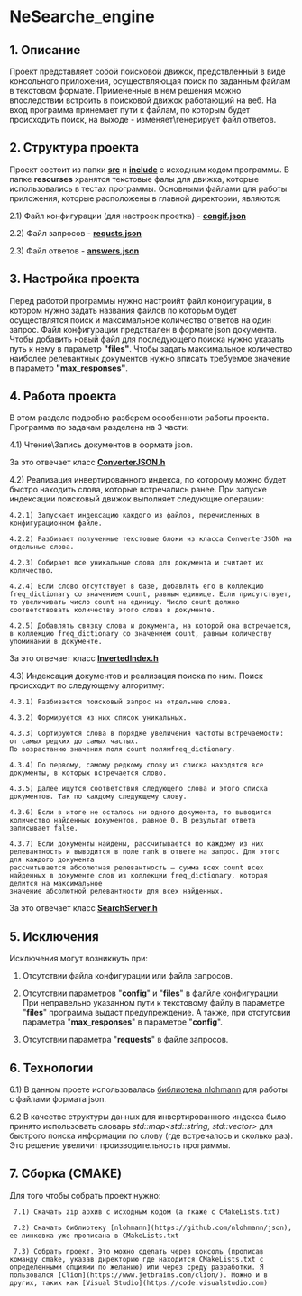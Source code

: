 # NeSearche_engine  

## 1. Описание
Проект представляет собой поисковой движок, предствленный в виде консольного приложения, осуществляющая поиск по заданным файлам в текстовом формате. Примененные в нем решения можно впоследствии встроить в поисковой движок работающий на веб. На вход программа принемает пути к файлам, по которым будет происходить поиск, на выходе - изменяет\генерирует файл ответов.
## 2. Структура проекта
Проект состоит из папки [__src__](https://github.com/RedJost/NeSearche_engine/tree/master/src) и [__include__](https://github.com/RedJost/NeSearche_engine/tree/master/include) с исходным кодом программы. В папке __resourses__ хранятся текстовые фалы для движка, которые использовались в тестах программы. Основными файлами для работы приложения, которые расположены в главной директории, являются:

  2.1) Файл конфигурации (для настроек проетка) - [__congif.json__](https://github.com/RedJost/NeSearche_engine/blob/master/config.json)
  
  2.2) Файл запросов - [__requsts.json__](https://github.com/RedJost/NeSearche_engine/blob/master/requests.json)
  
  2.3) Файл ответов - [__answers.json__](https://github.com/RedJost/NeSearche_engine/blob/master/answers.json)
  
## 3. Настройка проекта
Перед работой программы нужно настроийт файл конфигурации, в котором нужно задать названия файлов по которым будет осуществлятся поиск и максимальное количество ответов на один запрос. Файл конфигурации предствален в формате json документа. Чтобы добавить новый файл для последующего поиска нужно указать путь к нему в параметр __"files"__. Чтобы задать максимальное количество наиболее релевантных документов нужно вписать требуемое значение в параметр __"max_responses"__.
## 4. Работа проекта
В этом разделе подробно разберем осообенноти работы проекта. Программа по задачам разделена на 3 части: 

  4.1) Чтение\Запись документов в формате json. 
  
  За это отвечает класс [__ConverterJSON.h__](https://github.com/RedJost/NeSearche_engine/blob/master/include/ConverterJSON.h)
  
  4.2) Реализация инвертированного индекса, по которому можно будет быстро находить слова, которые встречались ранее. При запуске индексации поисковый движок выполняет следующие операции:
  
    4.2.1) Запускает индексацию каждого из файлов, перечисленных в конфигурационном файле.
    
    4.2.2) Разбивает полученные текстовые блоки из класса ConverterJSON на отдельные слова.
    
    4.2.3) Собирает все уникальные слова для документа и считает их количество.
    
    4.2.4) Если слово отсутствует в базе, добавлять его в коллекцию freq_dictionary со значением count, равным единице. Если присутствует, 
    то увеличивать число count на единицу. Число count должно соответствовать количеству этого слова в документе.
    
    4.2.5) Добавлять связку слова и документа, на которой она встречается, в коллекцию freq_dictionary со значением count, равным количеству
    упоминаний в документе.
    
За это отвечает класс [__InvertedIndex.h__](https://github.com/RedJost/NeSearche_engine/blob/master/include/InvertedIndex.h)

  4.3) Индексация документов и реализация поиска по ним. Поиск происходит по следующему алгоритму:
  
    4.3.1) Разбивается поисковый запрос на отдельные слова.
    
    4.3.2) Формируется из них список уникальных.
    
    4.3.3) Сортируются слова в порядке увеличения частоты встречаемости: от самых редких до самых частых.
    По возрастанию значения поля count полямfreq_dictionary.
    
    4.3.4) По первому, самому редкому слову из списка находятся все документы, в которых встречается слово.
    
    4.3.5) Далее ищутся соответствия следующего слова и этого списка документов. Так по каждому следующему слову.
    
    4.3.6) Если в итоге не осталось ни одного документа, то выводится количество найденных документов, равное 0. В результат ответа записывает false.
    
    4.3.7) Если документы найдены, рассчитываетcя по каждому из них релевантность и выводится в поле rank в ответе на запрос. Для этого для каждого документа
    рассчитывается абсолютная релевантность — сумма всех count всех найденных в документе слов из коллекции freq_dictionary, которая делится на максимальное 
    значение абсолютной релевантности для всех найденных.
За это отвечает класс [__SearchServer.h__](https://github.com/RedJost/NeSearche_engine/blob/master/include/SearchServer.h)

## 5. Исключения
Исключения могут возникнуть при:

  1. Отсутствии файла конфигурации или файла запросов.

  2. Отсутствии параметров "__config__" и "__files__" в фалйле конфигурации. При неправельно указанном пути к текстовому файлу в параметре "__files__" программа выдаст предупреждение. А также, при отстутсвии параметра "__max_responses__" в параметре "__config__".
 
  3. Отсутствии параметра "__requests__" в файле запросов.
 
## 6. Технологии
  6.1) В данном проете использовалась [библиотека nlohmann](https://github.com/nlohmann/json) для работы с файлами формата json.
  
  6.2 В качестве структуры данных для инвертированного индекса было принято использовать словарь _std::map<std::string, std::vector<Entry>>_ для быстрого поиска информации по слову (где встречалось и сколько раз). Это решение увеличит производительность программы.
  
## 7. Сборка (CMAKE)

  Для того чтобы собрать проект нужно:
     
     7.1) Скачать zip архив с исходным кодом (а ткаже с CMakeLists.txt)
     
     7.2) Скачать библиотеку [nlohmann](https://github.com/nlohmann/json), ее линковка уже прописана в CMakeLists.txt
     
     7.3) Собрать проект. Это можно сделать через консоль (прописав команду cmake, указав директорию где находится CMakeLists.txt с определенными опциями по желанию) или через среду разработки. Я пользовался [Clion](https://www.jetbrains.com/clion/). Можно и в других, таких как [Visual Studio](https://code.visualstudio.com) 
  

